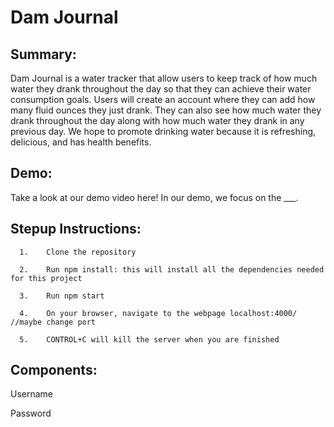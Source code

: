 # Dam Journal 

## Summary:
Dam Journal is a water tracker that allow users to keep track of how much water they drank throughout the day so that they can achieve their water consumption goals. Users will create an account where they can add how many fluid ounces they just drank. They can also see how much water they drank throughout the day along with how much water they drank in any previous day. We hope to promote drinking water because it is refreshing, delicious, and has health benefits. 

## Demo:
Take a look at our demo video here! In our demo, we focus on the ___.

## Stepup Instructions:
      
      1.    Clone the repository
      
      2.    Run npm install: this will install all the dependencies needed for this project
      
      3.    Run npm start
      
      4.    On your browser, navigate to the webpage localhost:4000/ //maybe change port
      
      5.    CONTROL+C will kill the server when you are finished
      

## Components: 

Username

Password

